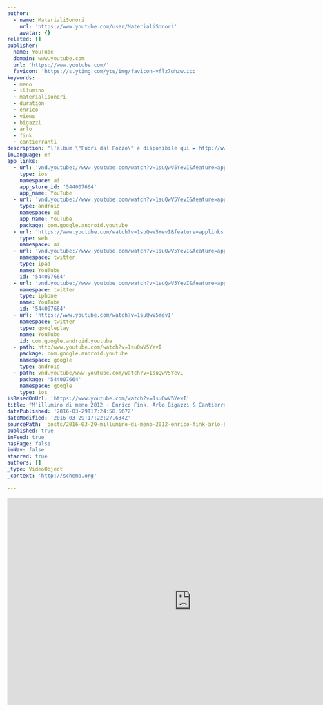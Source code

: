 ```yaml
---
author:
  - name: MaterialiSonori
    url: 'https://www.youtube.com/user/MaterialiSonori'
    avatar: {}
related: []
publisher:
  name: YouTube
  domain: www.youtube.com
  url: 'https://www.youtube.com/'
  favicon: 'https://s.ytimg.com/yts/img/favicon-vflz7uhzw.ico'
keywords:
  - meno
  - illumino
  - materialisonori
  - duration
  - enrico
  - views
  - bigazzi
  - arlo
  - fink
  - cantierranti
description: "l'album \"Fuori dal Pozzo\" è disponibile qui ► http://www.materialisonori.com/ ► iTunes: https://itunes.apple.com/us/album/fuori-dal-pozzo/id835585059 https://www.facebook.com/materialisonoriconcerti http://www.matson.it/artists.php?id=19 altri album di Enrico: ► http://www.materialisonori.com/advanced_search_result.php?keywords=enrico+fink&x=4&y=4 altri album di Arlo: ► http://www.materialisonori.com/advanced_search_result.php?keywords=arlo+bigazzi&x=0&y=0 È vero m'illumino di meno e lo so, lo so, lo so lo so che sembra strano strano ma vedo più lontano vedo chiaro, limpido, vero se m'illumino di meno Cerca di coprire le finestre con le tende scopri di vedere ancora più lontano per mano portami con te, portami con te ma solo sul divano."
inLanguage: en
app_links:
  - url: 'vnd.youtube://www.youtube.com/watch?v=1suQwV5YevI&feature=applinks'
    type: ios
    namespace: ai
    app_store_id: '544007664'
    app_name: YouTube
  - url: 'vnd.youtube://www.youtube.com/watch?v=1suQwV5YevI&feature=applinks'
    type: android
    namespace: ai
    app_name: YouTube
    package: com.google.android.youtube
  - url: 'https://www.youtube.com/watch?v=1suQwV5YevI&feature=applinks'
    type: web
    namespace: ai
  - url: 'vnd.youtube://www.youtube.com/watch?v=1suQwV5YevI&feature=applinks'
    namespace: twitter
    type: ipad
    name: YouTube
    id: '544007664'
  - url: 'vnd.youtube://www.youtube.com/watch?v=1suQwV5YevI&feature=applinks'
    namespace: twitter
    type: iphone
    name: YouTube
    id: '544007664'
  - url: 'https://www.youtube.com/watch?v=1suQwV5YevI'
    namespace: twitter
    type: googleplay
    name: YouTube
    id: com.google.android.youtube
  - path: http/www.youtube.com/watch?v=1suQwV5YevI
    package: com.google.android.youtube
    namespace: google
    type: android
  - path: vnd.youtube/www.youtube.com/watch?v=1suQwV5YevI
    package: '544007664'
    namespace: google
    type: ios
isBasedOnUrl: 'https://www.youtube.com/watch?v=1suQwV5YevI'
title: "M'illumino di meno 2012 - Enrico Fink. Arlo Bigazzi & Cantierranti : Vedo chiaro limpido vero."
datePublished: '2016-03-29T17:24:58.567Z'
dateModified: '2016-03-29T17:22:27.634Z'
sourcePath: _posts/2016-03-29-millumino-di-meno-2012-enrico-fink-arlo-bigazzi-and-cantie.md
published: true
inFeed: true
hasPage: false
inNav: false
starred: true
authors: []
_type: VideoObject
_context: 'http://schema.org'

---
```

<iframe src="https://cdn.embedly.com/widgets/media.html?src=https%3A%2F%2Fwww.youtube.com%2Fembed%2F1suQwV5YevI%3Ffeature%3Doembed&amp;url=https%3A%2F%2Fwww.youtube.com%2Fwatch%3Fv%3D1suQwV5YevI&amp;image=https%3A%2F%2Fi.ytimg.com%2Fvi%2F1suQwV5YevI%2Fhqdefault.jpg&amp;key=b7d04c9b404c499eba89ee7072e1c4f7&amp;type=text%2Fhtml&amp;schema=youtube" width="854" height="480" scrolling="no" frameborder="0" allowfullscreen="allowfullscreen" style=""></iframe>